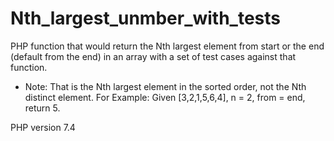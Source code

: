 # Nth_largest_unmber_with_tests

PHP function that would return the Nth largest element from start or the end (default from the end) in an array with a set of test cases against that function.

- Note: That is the Nth largest element in the sorted order, not the Nth distinct element.
For Example: Given [3,2,1,5,6,4], n = 2, from = end, return 5. 

PHP version 7.4
